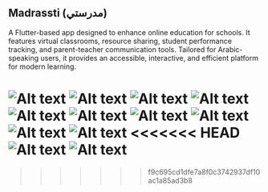 ## Madrassti (مدرستي)
A Flutter-based app designed to enhance online education for schools. It features virtual classrooms, resource sharing, student performance tracking, and parent-teacher communication tools. Tailored for Arabic-speaking users, it provides an accessible, interactive, and efficient platform for modern learning.

![Alt text](https://github.com/LogainHamdan/Madrassti/blob/9cf32556f05181237c5421fff1b2f875e31a842e/Screenshot_2024-12-23-13-52-29-970_com.example.madrassti.jpg)
![Alt text](https://github.com/LogainHamdan/Madrassti/blob/9cf32556f05181237c5421fff1b2f875e31a842e/Screenshot_2024-12-23-13-52-45-373_com.example.madrassti.jpg)
![Alt text](https://github.com/LogainHamdan/Madrassti/blob/9cf32556f05181237c5421fff1b2f875e31a842e/Screenshot_2024-12-23-13-53-05-000_com.example.madrassti.jpg)
![Alt text](https://github.com/LogainHamdan/Madrassti/blob/9cf32556f05181237c5421fff1b2f875e31a842e/Screenshot_2024-12-23-13-53-10-514_com.example.madrassti.jpg)
![Alt text](https://github.com/LogainHamdan/Madrassti/blob/9cf32556f05181237c5421fff1b2f875e31a842e/Screenshot_2024-12-23-13-53-17-272_com.example.madrassti.jpg)
![Alt text](https://github.com/LogainHamdan/Madrassti/blob/9cf32556f05181237c5421fff1b2f875e31a842e/Screenshot_2024-12-23-13-53-30-361_com.example.madrassti.jpg)
![Alt text](https://github.com/LogainHamdan/Madrassti/blob/9cf32556f05181237c5421fff1b2f875e31a842e/Screenshot_2024-12-23-13-53-38-835_com.example.madrassti.jpg)
![Alt text](https://github.com/LogainHamdan/Madrassti/blob/9cf32556f05181237c5421fff1b2f875e31a842e/Screenshot_2024-12-23-13-53-38-835_com.example.madrassti.jpg)
![Alt text](https://github.com/LogainHamdan/Madrassti/blob/92e0508bd06159723c38b0d13f453f931bc443ab/Screenshot_2024-12-24-13-04-42-004_com.example.madrassti.jpg)
![Alt text](https://github.com/LogainHamdan/Madrassti/blob/92e0508bd06159723c38b0d13f453f931bc443ab/Screenshot_2024-12-24-13-04-44-615_com.example.madrassti.jpg)
<<<<<<< HEAD
![Alt text](https://github.com/LogainHamdan/Madrassti/blob/f9c695cd1dfe7a8f0c3742937df10ac1a85ad3b8/Screenshot_2024-12-25-12-23-47-554_com.example.madrassti.jpg)
![Alt text](https://github.com/LogainHamdan/Madrassti/blob/f9c695cd1dfe7a8f0c3742937df10ac1a85ad3b8/Screenshot_2024-12-25-12-24-35-085_com.example.madrassti.jpg)
=======
>>>>>>> f9c695cd1dfe7a8f0c3742937df10ac1a85ad3b8
